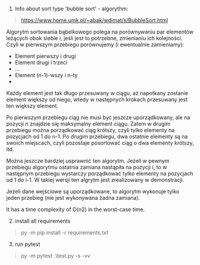 1. Info about sort type 'bubble sort' - algorythm:
 > https://www.home.umk.pl/~abak/wdimat/s/BubbleSort.html

Algorytm sortowania bąbelkowego polega na porównywaniu par elementów leżących obok siebie i, jeśli jest to potrzebne, zmienianiu ich kolejności. Czyli w pierwszym przebiegu porównujemy (i ewentualnie zamieniamy):

- Element pierwszy i drugi
- Element drugi i trzeci
- ...
- Element (n-1)-wszy i n-ty
- 
Każdy element jest tak długo przesuwany w ciągu, aż napotkany zostanie element większy od niego, wtedy w następnych krokach przesuwany jest ten większy element.

Po pierwszym przebiegu ciąg nie musi być jeszcze uporządkowany, ale na pozycji n znajdzie się maksymalny element ciągu. Zatem w drugim przebiegu można porządkować ciąg krótszy, czyli tylko elementy na pozycjach od 1 do n-1. Po drugim przebiegu, dwa ostatnie elementy są na swoich miejscach, czyli pozostaje posortować ciąg o dwa elementy krótszy, itd.

Można jeszcze bardziej usprawnić ten algorytm. Jeżeli w pewnym przebiegu algorytmu ostatnia zamiana nastąpiła na pozycji i, to w następnym przebiegu wystarczy porządkować tylko elementy na pozycjach od 1 do i-1. W takiej wersji ten algrytm jest zrealizowany w demonstracji.

Jeżeli dane wejściowe są uporządkowane, to algorytm wykonuje tylko jeden przebieg (nie jest wykonywana żadna zamiana). 

 It has a time complexity of O(n2) in the worst-case time.

2. install all requirements
 > py -m pip install -r requirements.txt

3. run pytest
 > py -m pytest .\test.py -s -vv

